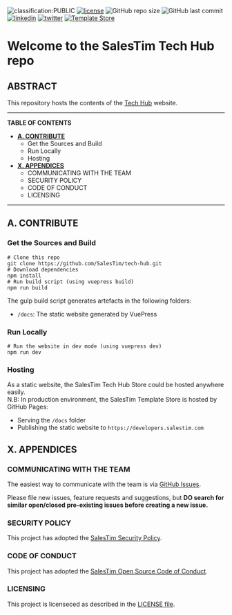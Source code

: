 ![classification:PUBLIC](https://img.shields.io/badge/classification-PUBLIC-blue)
[![license](https://img.shields.io/badge/License-MIT-yellow?style=flat)](/LICENSE.md)
![GitHub repo size](https://img.shields.io/github/repo-size/salestim/template-manifests)
![GitHub last commit](https://img.shields.io/github/last-commit/salestim/template-manifests)
[![linkedin](https://img.shields.io/badge/follow-@salestim-blue?logo=linkedin&logoColor=white)](https://www.linkedin.com/company/salestim/)
[![twitter](https://img.shields.io/badge/follow-@salestim-blue?logo=twitter&logoColor=white)](https://twitter.com/intent/follow?screen_name=salestimcrm)
[![Template Store](https://img.shields.io/badge/dynamic/json?url=https://api.salestim.io/v1.0/store/templates&label=Template%20Store&query=$.body.length&color=darkslateblue&prefix=Discover%20&suffix=%20Free%20Templates!&logo=microsoft-teams&logoColor=white&style=flat)](https://store.salestim.com)

# Welcome to the SalesTim Tech Hub repo

## ABSTRACT

This repository hosts the contents of the [Tech Hub](https://developers.salestim.com/) website.

---

**TABLE OF CONTENTS**

- **[A. CONTRIBUTE](#a-contribute)**
  - Get the Sources and Build
  - Run Locally
  - Hosting
- **[X. APPENDICES](#x-appendices)**
  - COMMUNICATING WITH THE TEAM
  - SECURITY POLICY
  - CODE OF CONDUCT
  - LICENSING

---

## A. CONTRIBUTE

### Get the Sources and Build

```shell
# Clone this repo
git clone https://github.com/SalesTim/tech-hub.git
# Download dependencies
npm install
# Run build script (using vuepress build)
npm run build
```

The gulp build script generates artefacts in the following folders:
- `/docs`: The static website generated by VuePress

### Run Locally

```shell
# Run the website in dev mode (using vuepress dev)
npm run dev
```

### Hosting

As a static website, the SalesTim Tech Hub Store could be hosted anywhere easily.  
N.B: In production environment, the SalesTim Template Store is hosted by GitHub Pages:
- Serving the `/docs` folder
- Publishing the static website to `https://developers.salestim.com`

## X. APPENDICES

### COMMUNICATING WITH THE TEAM

The easiest way to communicate with the team is via [GitHub Issues](/issues).

Please file new issues, feature requests and suggestions, but **DO search for similar open/closed pre-existing issues before creating a new issue.**

### SECURITY POLICY

This project has adopted the [SalesTim Security Policy](./SECURITY.md).

### CODE OF CONDUCT

This project has adopted the [SalesTim Open Source Code of Conduct](./CODE_OF_CONDUCT.md).

### LICENSING

This project is licenseced as described in the [LICENSE file](./LICENSE.md).